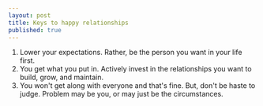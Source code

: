 ```yaml
---
layout: post
title: Keys to happy relationships 
published: true
---
```


1. Lower your expectations. Rather, be the person you want in your life first.
2. You get what you put in. Actively invest in the relationships you want to build, grow, and maintain. 
3. You won't get along with everyone and that's fine. But, don't be haste to judge. Problem may be you, or may just be the circumstances.  

